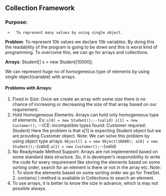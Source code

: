 ## Collection Framework

### Purpose: 
     >   To represent many values by using single object. 
     
**Problem**: To represent 10k values we declare 10k variables. By doing this the readability of the program is going to be down and this is worst kind of programming. To overcome this, we can go for arrays and collections.

**Arrays**: Student[] s = new Student[10000];

We can represent huge no of homogeneous type of elements by using single object(variable) with arrays.

#### Problems with Arrays:
1. Fixed in Size: Once we create an array with some size there is no chance of increasing or decreasing the size of that array based on our requirement.
2. Hold Homogeneous Elements: Arrays can hold only homogeneous type of elements.
   Ex: `s[0] = new Student();--(valid) s[1] = new Customer();` --(CE: incompatible types found: Customer required: Student) Here the          problem is that s[1] is expecting Student object but we are providing Customer object. 
   Note: We can solve this problem by using object type arrays. `Object[] a = new Object(10000); a[0] = new Student();`-(valid) `a[1] = new Customer();`--(valid) 
3. No Readymade Method Support: Arrays are not implemented based on some standard data structure. So, it is developer’s responsibility to write the code for every requirement like storing the elements based on some sorting order, search for an element is there or not in the array etc. Note: 1. To store the elements based on some sorting order we go for TreeSet. 2. contains( ) method is available in Collections to search an element.
4. To use arrays, it is better to know the size in advance, which is may not possible always.
